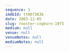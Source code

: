 ```yaml
---
sequence: 1
imdbId: tt0073636
date: 2003-12-05
slug: rooster-cogburn-1975
medium: null
venue: null
venueNotes: null
mediumNotes: null
---
```


